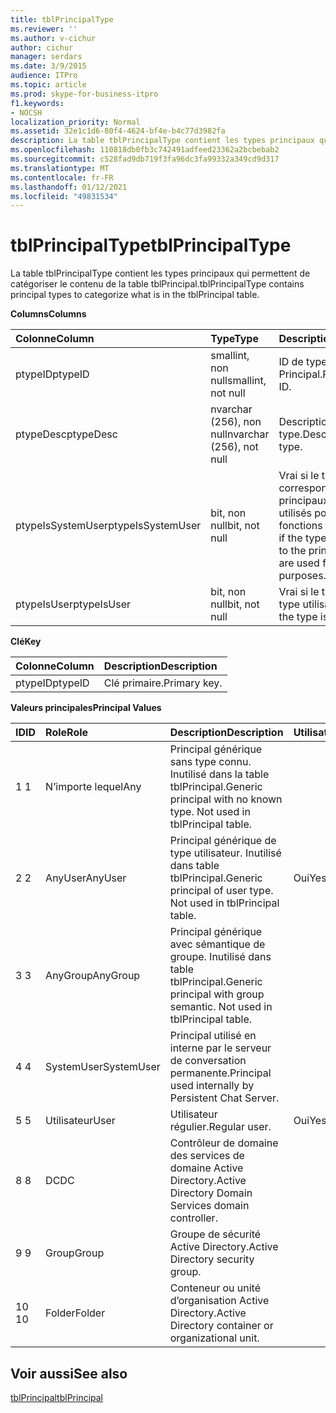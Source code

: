 ```yaml
---
title: tblPrincipalType
ms.reviewer: ''
ms.author: v-cichur
author: cichur
manager: serdars
ms.date: 3/9/2015
audience: ITPro
ms.topic: article
ms.prod: skype-for-business-itpro
f1.keywords:
- NOCSH
localization_priority: Normal
ms.assetid: 32e1c1d6-80f4-4624-bf4e-b4c77d3982fa
description: La table tblPrincipalType contient les types principaux qui permettent de catégoriser le contenu de la table tblPrincipal.
ms.openlocfilehash: 110818db0fb3c742491adfeed23362a2bcbebab2
ms.sourcegitcommit: c528fad9db719f3fa96dc3fa99332a349cd9d317
ms.translationtype: MT
ms.contentlocale: fr-FR
ms.lasthandoff: 01/12/2021
ms.locfileid: "49831534"
---
```

# <a name="tblprincipaltype"></a><span data-ttu-id="74132-103">tblPrincipalType</span><span class="sxs-lookup"><span data-stu-id="74132-103">tblPrincipalType</span></span>
 
<span data-ttu-id="74132-104">La table tblPrincipalType contient les types principaux qui permettent de catégoriser le contenu de la table tblPrincipal.</span><span class="sxs-lookup"><span data-stu-id="74132-104">tblPrincipalType contains principal types to categorize what is in the tblPrincipal table.</span></span>
  
<span data-ttu-id="74132-105">**Columns**</span><span class="sxs-lookup"><span data-stu-id="74132-105">**Columns**</span></span>

|<span data-ttu-id="74132-106">**Colonne**</span><span class="sxs-lookup"><span data-stu-id="74132-106">**Column**</span></span>|<span data-ttu-id="74132-107">**Type**</span><span class="sxs-lookup"><span data-stu-id="74132-107">**Type**</span></span>|<span data-ttu-id="74132-108">**Description**</span><span class="sxs-lookup"><span data-stu-id="74132-108">**Description**</span></span>|
|:-----|:-----|:-----|
|<span data-ttu-id="74132-109">ptypeID</span><span class="sxs-lookup"><span data-stu-id="74132-109">ptypeID</span></span>  <br/> |<span data-ttu-id="74132-110">smallint, non null</span><span class="sxs-lookup"><span data-stu-id="74132-110">smallint, not null</span></span>  <br/> |<span data-ttu-id="74132-111">ID de type Principal.</span><span class="sxs-lookup"><span data-stu-id="74132-111">Principal type ID.</span></span>  <br/> |
|<span data-ttu-id="74132-112">ptypeDesc</span><span class="sxs-lookup"><span data-stu-id="74132-112">ptypeDesc</span></span>  <br/> |<span data-ttu-id="74132-113">nvarchar (256), non null</span><span class="sxs-lookup"><span data-stu-id="74132-113">nvarchar (256), not null</span></span>  <br/> |<span data-ttu-id="74132-114">Description du type.</span><span class="sxs-lookup"><span data-stu-id="74132-114">Description of the type.</span></span>  <br/> |
|<span data-ttu-id="74132-115">ptypeIsSystemUser</span><span class="sxs-lookup"><span data-stu-id="74132-115">ptypeIsSystemUser</span></span>  <br/> |<span data-ttu-id="74132-116">bit, non null</span><span class="sxs-lookup"><span data-stu-id="74132-116">bit, not null</span></span>  <br/> |<span data-ttu-id="74132-117">Vrai si le type correspond aux principaux qui sont utilisés pour des fonctions internes.</span><span class="sxs-lookup"><span data-stu-id="74132-117">True if the type corresponds to the principals that are used for internal purposes.</span></span>  <br/> |
|<span data-ttu-id="74132-118">ptypeIsUser</span><span class="sxs-lookup"><span data-stu-id="74132-118">ptypeIsUser</span></span>  <br/> |<span data-ttu-id="74132-119">bit, non null</span><span class="sxs-lookup"><span data-stu-id="74132-119">bit, not null</span></span>  <br/> |<span data-ttu-id="74132-120">Vrai si le type est un type utilisateur.</span><span class="sxs-lookup"><span data-stu-id="74132-120">True if the type is a user type.</span></span>  <br/> |
   
<span data-ttu-id="74132-121">**Clé**</span><span class="sxs-lookup"><span data-stu-id="74132-121">**Key**</span></span>

|<span data-ttu-id="74132-122">**Colonne**</span><span class="sxs-lookup"><span data-stu-id="74132-122">**Column**</span></span>|<span data-ttu-id="74132-123">**Description**</span><span class="sxs-lookup"><span data-stu-id="74132-123">**Description**</span></span>|
|:-----|:-----|
|<span data-ttu-id="74132-124">ptypeID</span><span class="sxs-lookup"><span data-stu-id="74132-124">ptypeID</span></span>  <br/> |<span data-ttu-id="74132-125">Clé primaire.</span><span class="sxs-lookup"><span data-stu-id="74132-125">Primary key.</span></span>  <br/> |
   
<span data-ttu-id="74132-126">**Valeurs principales**</span><span class="sxs-lookup"><span data-stu-id="74132-126">**Principal Values**</span></span>

|<span data-ttu-id="74132-127">**ID**</span><span class="sxs-lookup"><span data-stu-id="74132-127">**ID**</span></span>|<span data-ttu-id="74132-128">**Role**</span><span class="sxs-lookup"><span data-stu-id="74132-128">**Role**</span></span>|<span data-ttu-id="74132-129">**Description**</span><span class="sxs-lookup"><span data-stu-id="74132-129">**Description**</span></span>|<span data-ttu-id="74132-130">**Utilisateur**</span><span class="sxs-lookup"><span data-stu-id="74132-130">**User**</span></span>|
|:-----|:-----|:-----|:-----|
|<span data-ttu-id="74132-131">1 </span><span class="sxs-lookup"><span data-stu-id="74132-131">1</span></span>  <br/> |<span data-ttu-id="74132-132">N’importe lequel</span><span class="sxs-lookup"><span data-stu-id="74132-132">Any</span></span>  <br/> |<span data-ttu-id="74132-p101">Principal générique sans type connu. Inutilisé dans la table tblPrincipal.</span><span class="sxs-lookup"><span data-stu-id="74132-p101">Generic principal with no known type. Not used in tblPrincipal table.</span></span>  <br/> ||
|<span data-ttu-id="74132-135">2 </span><span class="sxs-lookup"><span data-stu-id="74132-135">2</span></span>  <br/> |<span data-ttu-id="74132-136">AnyUser</span><span class="sxs-lookup"><span data-stu-id="74132-136">AnyUser</span></span>  <br/> |<span data-ttu-id="74132-p102">Principal générique de type utilisateur. Inutilisé dans table tblPrincipal.</span><span class="sxs-lookup"><span data-stu-id="74132-p102">Generic principal of user type. Not used in tblPrincipal table.</span></span>  <br/> |<span data-ttu-id="74132-139">Oui</span><span class="sxs-lookup"><span data-stu-id="74132-139">Yes</span></span>  <br/> |
|<span data-ttu-id="74132-140">3 </span><span class="sxs-lookup"><span data-stu-id="74132-140">3</span></span>  <br/> |<span data-ttu-id="74132-141">AnyGroup</span><span class="sxs-lookup"><span data-stu-id="74132-141">AnyGroup</span></span>  <br/> |<span data-ttu-id="74132-p103">Principal générique avec sémantique de groupe. Inutilisé dans table tblPrincipal.</span><span class="sxs-lookup"><span data-stu-id="74132-p103">Generic principal with group semantic. Not used in tblPrincipal table.</span></span>  <br/> ||
|<span data-ttu-id="74132-144">4 </span><span class="sxs-lookup"><span data-stu-id="74132-144">4</span></span>  <br/> |<span data-ttu-id="74132-145">SystemUser</span><span class="sxs-lookup"><span data-stu-id="74132-145">SystemUser</span></span>  <br/> |<span data-ttu-id="74132-146">Principal utilisé en interne par le serveur de conversation permanente.</span><span class="sxs-lookup"><span data-stu-id="74132-146">Principal used internally by Persistent Chat Server.</span></span>  <br/> ||
|<span data-ttu-id="74132-147">5 </span><span class="sxs-lookup"><span data-stu-id="74132-147">5</span></span>  <br/> |<span data-ttu-id="74132-148">Utilisateur</span><span class="sxs-lookup"><span data-stu-id="74132-148">User</span></span>  <br/> |<span data-ttu-id="74132-149">Utilisateur régulier.</span><span class="sxs-lookup"><span data-stu-id="74132-149">Regular user.</span></span>  <br/> |<span data-ttu-id="74132-150">Oui</span><span class="sxs-lookup"><span data-stu-id="74132-150">Yes</span></span>  <br/> |
|<span data-ttu-id="74132-151">8 </span><span class="sxs-lookup"><span data-stu-id="74132-151">8</span></span>  <br/> |<span data-ttu-id="74132-152">DC</span><span class="sxs-lookup"><span data-stu-id="74132-152">DC</span></span>  <br/> |<span data-ttu-id="74132-153">Contrôleur de domaine des services de domaine Active Directory.</span><span class="sxs-lookup"><span data-stu-id="74132-153">Active Directory Domain Services domain controller.</span></span>  <br/> ||
|<span data-ttu-id="74132-154">9 </span><span class="sxs-lookup"><span data-stu-id="74132-154">9</span></span>  <br/> |<span data-ttu-id="74132-155">Group</span><span class="sxs-lookup"><span data-stu-id="74132-155">Group</span></span>  <br/> |<span data-ttu-id="74132-156">Groupe de sécurité Active Directory.</span><span class="sxs-lookup"><span data-stu-id="74132-156">Active Directory security group.</span></span>  <br/> ||
|<span data-ttu-id="74132-157">10 </span><span class="sxs-lookup"><span data-stu-id="74132-157">10</span></span>  <br/> |<span data-ttu-id="74132-158">Folder</span><span class="sxs-lookup"><span data-stu-id="74132-158">Folder</span></span>  <br/> |<span data-ttu-id="74132-159">Conteneur ou unité d’organisation Active Directory.</span><span class="sxs-lookup"><span data-stu-id="74132-159">Active Directory container or organizational unit.</span></span>  <br/> ||
   
## <a name="see-also"></a><span data-ttu-id="74132-160">Voir aussi</span><span class="sxs-lookup"><span data-stu-id="74132-160">See also</span></span>

[<span data-ttu-id="74132-161">tblPrincipal</span><span class="sxs-lookup"><span data-stu-id="74132-161">tblPrincipal</span></span>](tblprincipal.md)
